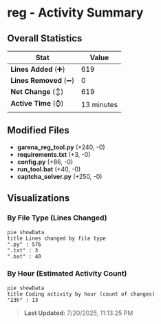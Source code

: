 # reg - Activity Summary 

## Overall Statistics

| Stat                   | Value                                                             |
| ---------------------- | ----------------------------------------------------------------- |
| **Lines Added** (➕)   | 619                                          |
| **Lines Removed** (➖) | 0                                        |
| **Net Change** (↕)    | 619                |
| **Active Time** (⌚)   | 13 minutes |


## Modified Files
- **garena_reg_tool.py** (+240, -0)
- **requirements.txt** (+3, -0)
- **config.py** (+86, -0)
- **run_tool.bat** (+40, -0)
- **captcha_solver.py** (+250, -0)

## Visualizations

### By File Type (Lines Changed)

```mermaid
pie showData
title Lines changed by file type
".py" : 576
".txt" : 3
".bat" : 40
```

### By Hour (Estimated Activity Count)

```mermaid
pie showData
title Coding activity by hour (count of changes)
"23h" : 13
```


> **Last Updated:** 7/20/2025, 11:13:25 PM